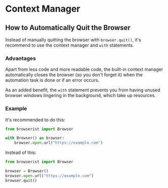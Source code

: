 # Context Manager
## How to Automatically Quit the Browser
Instead of manually quitting the browser with `browser.quit()`, it's recommend to use the context manager and `with` statements.

### Advantages
Apart from less code and more readable code, the built-in context manager automatically closes the browser (so you don't forget it) when the automation task is done or if an error occurs.

As an added benefit, the `with` statement prevents you from having unused browser windows lingering in the background, which take up resources.

### Example
It's recommended to do this:

```python
from browserist import Browser

with Browser() as browser:
    browser.open.url("https://example.com")
```

Instead of this:

```python
from browserist import Browser

browser = Browser()
browser.open.url("https://example.com")
browser.quit()
```
